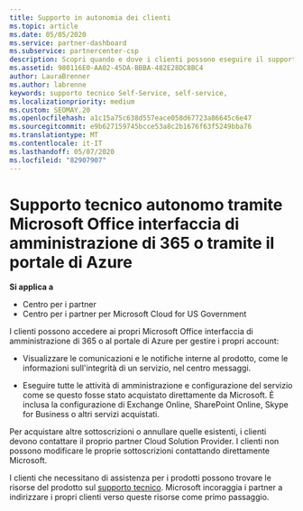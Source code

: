 ```yaml
---
title: Supporto in autonomia dei clienti
ms.topic: article
ms.date: 05/05/2020
ms.service: partner-dashboard
ms.subservice: partnercenter-csp
description: Scopri quando e dove i clienti possono eseguire il supporto autonomo per gestire i propri account e quando devono contattare il proprio partner Cloud Solution Provider.
ms.assetid: 980116E0-AA02-45DA-BBBA-482E28DC8BC4
author: LauraBrenner
ms.author: labrenne
keywords: supporto tecnico Self-Service, self-service,
ms.localizationpriority: medium
ms.custom: SEOMAY.20
ms.openlocfilehash: a1c15a75c638d557eace058d67723a86645c6e47
ms.sourcegitcommit: e9b627159745bcce53a8c2b1676f63f5249bba76
ms.translationtype: MT
ms.contentlocale: it-IT
ms.lasthandoff: 05/07/2020
ms.locfileid: "82907907"
---
```

# <a name="customer-self-support-through-microsoft-office-365-admin-center-or-through-the-azure-portal"></a>Supporto tecnico autonomo tramite Microsoft Office interfaccia di amministrazione di 365 o tramite il portale di Azure

**Si applica a**

-  Centro per i partner
-  Centro per i partner per Microsoft Cloud for US Government

I clienti possono accedere ai propri Microsoft Office interfaccia di amministrazione di 365 o al portale di Azure per gestire i propri account:

-   Visualizzare le comunicazioni e le notifiche interne al prodotto, come le informazioni sull'integrità di un servizio, nel centro messaggi.

-   Eseguire tutte le attività di amministrazione e configurazione del servizio come se questo fosse stato acquistato direttamente da Microsoft. È inclusa la configurazione di Exchange Online, SharePoint Online, Skype for Business o altri servizi acquistati.

Per acquistare altre sottoscrizioni o annullare quelle esistenti, i clienti devono contattare il proprio partner Cloud Solution Provider. I clienti non possono modificare le proprie sottoscrizioni contattando direttamente Microsoft.

I clienti che necessitano di assistenza per i prodotti possono trovare le risorse del prodotto sul [supporto tecnico](https://partnercenter.microsoft.com/partner/support). Microsoft incoraggia i partner a indirizzare i propri clienti verso queste risorse come primo passaggio.

 

 



